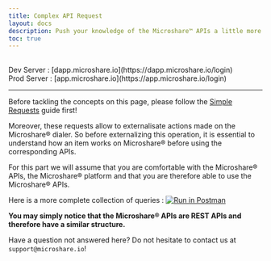 ```yaml
---
title: Complex API Request
layout: docs
description: Push your knowledge of the Microshare™ APIs a little more
toc: true
---
```


<br>
Dev Server : [dapp.microshare.io](https://dapp.microshare.io/login)<br>
Prod Server : [app.microshare.io](https://app.microshare.io/login)

---------------------------------------

Before tackling the concepts on this page, please follow the [Simple Requests](/docs/2/technical/api/complex-requests) guide first!

Moreover, these requests allow to externalisate actions made on the Microshare® dialer. So before externalizing this operation, it is essential to understand how an item works on Microshare® before using the corresponding APIs.

For this part we will assume that you are comfortable with the Microshare® APIs, the Microshare® platform and that you are therefore able to use the Microshare® APIs.

Here is a more complete collection of queries : [![Run in Postman](https://run.pstmn.io/button.svg)](https://app.getpostman.com/run-collection/800c4698e3342072364c)

**You may simply notice that the Microshare® APIs are REST APIs and therefore have a similar structure.**

Have a question not answered here? Do not hesitate to contact us at `support@microshare.io`!
